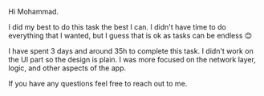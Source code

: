 Hi Mohammad.

I did my best to do this task the best I can. I didn't have time to do everything that I wanted,
but I guess that is ok as tasks can be endless 😊

I have spent 3 days and around 35h to complete this task. I didn't work on the UI part so the design is plain.
I was more focused on the network layer, logic, and other aspects of the app.

If you have any questions feel free to reach out to me.
